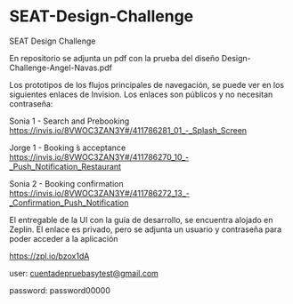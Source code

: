 # SEAT-Design-Challenge
SEAT Design Challenge


En repositorio se adjunta un pdf con la prueba del diseño Design-Challenge-Angel-Navas.pdf


Los prototipos de los flujos principales de navegación, se puede ver en los siguientes enlaces de Invision. Los enlaces son públicos y no necesitan contraseña:

Sonia 1 - Search and Prebooking
https://invis.io/8VWOC3ZAN3Y#/411786281_01_-_Splash_Screen

Jorge 1 - Booking ́s acceptance
https://invis.io/8VWOC3ZAN3Y#/411786270_10_-_Push_Notification_Restaurant

Sonia 2 - Booking confirmation
https://invis.io/8VWOC3ZAN3Y#/411786272_13_-_Confirmation_Push_Notification 




El entregable de la UI con la guía de desarrollo, se encuentra alojado en Zeplin. El enlace es privado, pero se adjunta un usuario y contraseña para poder acceder a la aplicación

https://zpl.io/bzox1dA 

user: cuentadepruebasytest@gmail.com

password: password00000







